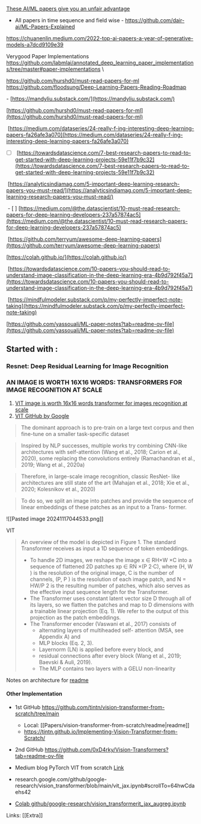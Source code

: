  [These AI/ML papers give you an unfair advantage](https://www.youtube.com/@gptLearningHub)

- All papers in time sequence and field wise - https://github.com/dair-ai/ML-Papers-Explained

https://chuanenlin.medium.com/2022-top-ai-papers-a-year-of-generative-models-a7dcd9109e39 


Verygood Paper Implementations https://github.com/labmlai/annotated_deep_learning_paper_implementations/tree/master#paper-implementations 
 \

https://github.com/hurshd0/must-read-papers-for-ml
https://github.com/floodsung/Deep-Learning-Papers-Reading-Roadmap

- [https://mandyliu.substack.com/](https://mandyliu.substack.com/)

[https://github.com/hurshd0/must-read-papers-for-ml](https://github.com/hurshd0/must-read-papers-for-ml)

 [https://medium.com/dataseries/24-really-f-ing-interesting-deep-learning-papers-fa26afe3a070](https://medium.com/dataseries/24-really-f-ing-interesting-deep-learning-papers-fa26afe3a070)

- [ ]  [https://towardsdatascience.com/7-best-research-papers-to-read-to-get-started-with-deep-learning-projects-59e11f7b9c32](https://towardsdatascience.com/7-best-research-papers-to-read-to-get-started-with-deep-learning-projects-59e11f7b9c32)

 [https://analyticsindiamag.com/5-important-deep-learning-research-papers-you-must-read/](https://analyticsindiamag.com/5-important-deep-learning-research-papers-you-must-read/)

 - [ ] [https://medium.com/@the.datascientist/10-must-read-research-papers-for-deep-learning-developers-237a57874ac5](https://medium.com/@the.datascientist/10-must-read-research-papers-for-deep-learning-developers-237a57874ac5)

 [https://github.com/terryum/awesome-deep-learning-papers](https://github.com/terryum/awesome-deep-learning-papers)

[https://colah.github.io/](https://colah.github.io/)

 [https://towardsdatascience.com/10-papers-you-should-read-to-understand-image-classification-in-the-deep-learning-era-4b9d792f45a7](https://towardsdatascience.com/10-papers-you-should-read-to-understand-image-classification-in-the-deep-learning-era-4b9d792f45a7)

 [https://mindfulmodeler.substack.com/p/my-perfectly-imperfect-note-taking](https://mindfulmodeler.substack.com/p/my-perfectly-imperfect-note-taking)

[https://github.com/yassouali/ML-paper-notes?tab=readme-ov-file](https://github.com/yassouali/ML-paper-notes?tab=readme-ov-file)


## Started with :

### Resnet: Deep Residual Learning for Image Recognition


### AN IMAGE IS WORTH 16X16 WORDS: TRANSFORMERS FOR IMAGE RECOGNITION AT SCALE 

1. [VIT image is worth 16x16 words transformer for images recognition at scale](VIT%20image%20is%20worth%2016x16%20words%20transformer%20for%20images%20recognition%20at%20scale.pdf)
2. [VIT GitHub by Google](https://github.com/google-research/vision_transformer)

> The dominant approach is to pre-train on a large text corpus and then fine-tune on a smaller task-specific dataset


> Inspired by NLP successes, multiple works try combining CNN-like architectures with self-attention (Wang et al., 2018; Carion et al., 2020), some replacing the convolutions entirely (Ramachandran et al., 2019; Wang et al., 2020a)


> Therefore, in large-scale image recognition, classic ResNet- like architectures are still state of the art (Mahajan et al., 2018; Xie et al., 2020; Kolesnikov et al., 2020)

> To do so, we split an image into patches and provide the sequence of linear embeddings of these patches as an input to a Trans- former. 


![[Pasted image 20241117044533.png]]

VIT
> An overview of the model is depicted in Figure 1. The standard Transformer receives as input a 1D sequence of token embeddings. 
> - To handle 2D images, we reshape the image x ∈ RH×W ×C into a sequence of flattened 2D patches xp ∈ RN ×(P 2·C), where (H, W ) is the resolution of the original image, C is the number of channels, (P, P ) is the resolution of each image patch, and N = HW/P 2 is the resulting number of patches, which also serves as the effective input sequence length for the Transformer. 
> - The Transformer uses constant latent vector size D through all of its layers, so we flatten the patches and map to D dimensions with a trainable linear projection (Eq. 1). We refer to the output of this projection as the patch embeddings.
> - The Transformer encoder (Vaswani et al., 2017) consists of 
> 	- alternating layers of multiheaded self- attention (MSA, see Appendix A) and 
> 	- MLP blocks (Eq. 2, 3). 
> 	- Layernorm (LN) is applied before every block, and 
> 	- residual connections after every block (Wang et al., 2019; Baevski & Auli, 2019).
> 	- The MLP contains two layers with a GELU non-linearity



Notes on architecture for [readme](Papers/vision-transformer-from-scratch/readme.md)

#### Other Implementation
- 1st GitHub https://github.com/tintn/vision-transformer-from-scratch/tree/main 
	- Local: [[Papers/vision-transformer-from-scratch/readme|readme]]
	- https://tintn.github.io/Implementing-Vision-Transformer-from-Scratch/
	
- 2nd GitHub https://github.com/0xD4rky/Vision-Transformers?tab=readme-ov-file
- Medium blog PyTorch VIT from scratch [Link](https://medium.com/@brianpulfer/vision-transformers-from-scratch-pytorch-a-step-by-step-guide-96c3313c2e0c)
- research.google.com/github/google-research/vision_transformer/blob/main/vit_jax.ipynb#scrollTo=64hwCdaehs42
- [Colab github/google-research/vision_transformerit_jax_augreg.ipynb](https://colab.research.google.com/github/google-research/vision_transformer/blob/main/vit_jax_augreg.ipynb)

Links:
[[Extra]]